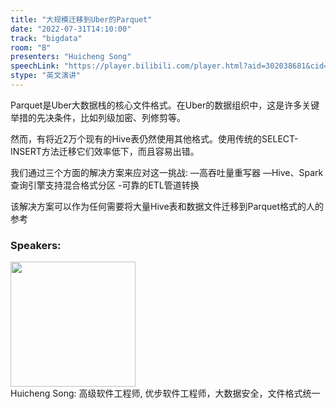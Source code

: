 ```yaml
---
title: "大规模迁移到Uber的Parquet"
date: "2022-07-31T14:10:00"
track: "bigdata"
room: "B"
presenters: "Huicheng Song"
speechLink: "https://player.bilibili.com/player.html?aid=302038681&cid=806150691&page=1"
stype: "英文演讲"
---
```

Parquet是Uber大数据栈的核心文件格式。在Uber的数据组织中，这是许多关键举措的先决条件，比如列级加密、列修剪等。

然而，有将近2万个现有的Hive表仍然使用其他格式。使用传统的SELECT-INSERT方法迁移它们效率低下，而且容易出错。

我们通过三个方面的解决方案来应对这一挑战:
—高吞吐量重写器
—Hive、Spark查询引擎支持混合格式分区
-可靠的ETL管道转换

该解决方案可以作为任何需要将大量Hive表和数据文件迁移到Parquet格式的人的参考
 ### Speakers: 
 <img src="images/speaker/1015.png" width="200" /><br>Huicheng Song:  高级软件工程师, 优步软件工程师，大数据安全，文件格式统一

 
